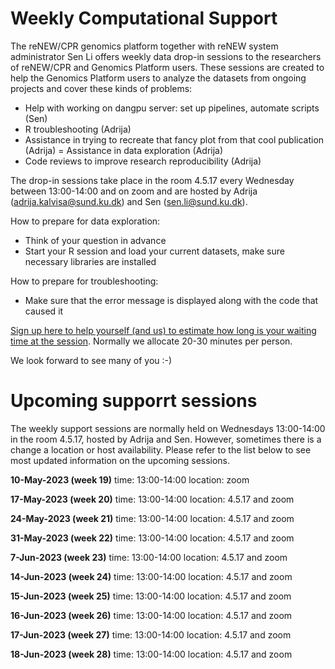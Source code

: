 # Weekly Computational Support 

The reNEW/CPR genomics platform together with reNEW system administrator Sen Li offers weekly data drop-in sessions to the researchers of reNEW/CPR and Genomics Platform users. These sessions are created to help the Genomics Platform users to analyze the datasets from ongoing projects and cover these kinds of problems:
 
- Help with working on dangpu server: set up pipelines, automate scripts (Sen)
- R troubleshooting (Adrija)
- Assistance in trying to recreate that fancy plot from that cool publication (Adrija)
= Assistance in data exploration (Adrija)
- Code reviews to improve research reproducibility (Adrija)
 
The drop-in sessions take place in the room 4.5.17 every Wednesday between 13:00-14:00 and on zoom and are hosted by Adrija (adrija.kalvisa@sund.ku.dk) and Sen (sen.li@sund.ku.dk). 
 
How to prepare for data exploration:
- Think of your question in advance
- Start your R session and load your current datasets, make sure necessary libraries are installed
 
How to prepare for troubleshooting:
- Make sure that the error message is displayed along with the code that caused it
 
[Sign up here to help yourself (and us) to estimate how long is your waiting time at the session](https://alumni.sharepoint.com/:x:/s/UCPH_SUND_GENOMICS_PLATFORM/Eaatkti-0o5HhmAHMnrLOZYBc2OfmxNl8WMQEZw0whuA2w?e=EgOZx7). Normally we allocate 20-30 minutes per person.
 
We look forward to see many of you :-)

# Upcoming supporrt sessions

The weekly support sessions are normally held on Wednesdays 13:00-14:00 in the room 4.5.17, hosted by Adrija and Sen. 
However, sometimes there is a change a location or host availability. Please refer to the list below to see most updated information on the upcoming sessions. 

**10-May-2023 (week 19)**
time: 13:00-14:00
location: zoom

**17-May-2023	(week 20)**
time: 13:00-14:00
location: 4.5.17 and zoom

**24-May-2023	(week 21)**
time: 13:00-14:00
location: 4.5.17 and zoom

**31-May-2023	(week 22)**	
time: 13:00-14:00
location: 4.5.17 and zoom

**7-Jun-2023	(week 23)**
time: 13:00-14:00
location: 4.5.17 and zoom

**14-Jun-2023	(week 24)**
time: 13:00-14:00
location: 4.5.17 and zoom

**15-Jun-2023	(week 25)**
time: 13:00-14:00
location: 4.5.17 and zoom

**16-Jun-2023	(week 26)**
time: 13:00-14:00
location: 4.5.17 and zoom

**17-Jun-2023	(week 27)**
time: 13:00-14:00
location: 4.5.17 and zoom

**18-Jun-2023	(week 28)**
time: 13:00-14:00
location: 4.5.17 and zoom

